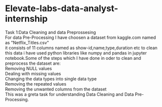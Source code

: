 # Elevate-labs-data-analyst-internship

Task 1:Data Cleaning and data Preprossesing<br>
For data Pre-Processing I have choosen a dataset from kaggle.com named as "Netflix_Titles.csv"
<br>it consists of 11 columns named as show-id,name,type,duration etc
to clean this data i have used python libraries like numpy and pandas in jupyter notebook.Some of the steps which I have done in oder to clean and preprocess the dataset are:<br>
Removing NULL values<br>
Dealing with missing values <br>
Changing the data types into single data type<br>
Removing the repeated values <br>
Removing the unwanted columns from the dataset<br>
This was a greta task for understanding Data Cleaning and Data Pre-Processing.

